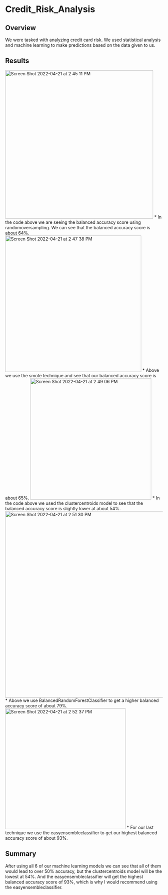 # Credit_Risk_Analysis
## Overview
We were tasked with analyzing credit card risk. We used statistical analysis and machine learning to make predictions based on the data given to us. 

## Results
<img width="473" alt="Screen Shot 2022-04-21 at 2 45 11 PM" src="https://user-images.githubusercontent.com/95194554/164540706-410792fc-eea3-4217-9693-15208764126a.png">
* In the code above we are seeing the balanced accuracy score using randomoversampling. We can see that the balanced accuracy score is about 64%.

<img width="435" alt="Screen Shot 2022-04-21 at 2 47 38 PM" src="https://user-images.githubusercontent.com/95194554/164541092-4c0a0ca1-a8d5-47a7-beed-938aa3a0856f.png">
* Above we use the smote technique and see that our balanced accuracy score is about 65%.

<img width="387" alt="Screen Shot 2022-04-21 at 2 49 06 PM" src="https://user-images.githubusercontent.com/95194554/164541283-9505de3a-6bb4-42f7-8b30-2ba43b62e22f.png">
* In the code above we used the clustercentroids model to see that the balanced accuracy score is slightly lower at about 54%.

<img width="595" alt="Screen Shot 2022-04-21 at 2 51 30 PM" src="https://user-images.githubusercontent.com/95194554/164541647-f39c022f-bb2b-4a16-912f-f5eb82b3e8e4.png">
* Above we use BalancedRandomForestClassifier to get a higher balanced accuracy score of about 79%.

<img width="385" alt="Screen Shot 2022-04-21 at 2 52 37 PM" src="https://user-images.githubusercontent.com/95194554/164541819-2da56c78-6c83-47f0-843f-850aaabde104.png">
* For our last technique we use the easyensembleclassifier to get our highest balanced accuracy score of about 93%.

## Summary
After using all 6 of our machine learning models we can see that all of them would lead to over 50% accuracy, but the clustercentroids model will be the lowest at 54%. And the easyensembleclassifier will get the highest balanced accuracy score of 93%, which is why I would recommend using the easyensembleclassifier.
